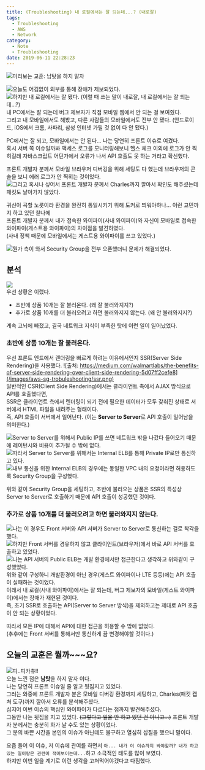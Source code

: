 ```yaml
---
title: (Troubleshooting) 내 로컬에서는 잘 되는데...? (내로잘)
tags:
  - Troubleshooting
  - AWS
  - Network
category:
  - Note
  - Troubleshooting
date: 2019-06-11 22:28:23
---
```


![미리보는 교훈: 남탓을 하지 말자](/images/aws-sg-trobuleshooting/thumb.jpg)

![오늘도 어김없이 외부를 통해 장애가 제보되었다.](/images/aws-sg-trobuleshooting/reporter.png)  
![하지만 내 로컬에서는 잘 됐다. (이럴 때 쓰는 말이 내로잘, 내 로컬에서는 잘 되는데...?)](/images/aws-sg-trobuleshooting/work-on-my-local.png)  
내 PC에서는 잘 되는데 버그 제보자가 직접 모바일 웹에서 안 되는 걸 보여줬다.  
그리고 내 모바일에서도 해봤고, 다른 사람들의 모바일에서도 전부 안 됐다. (안드로이드, iOS에서 크롬, 사파리, 삼성 인터넷 가릴 것 없이 다 안 됐다.)  

PC에서는 잘 되고, 모바일에서는 안 된다... 나는 당연히 프론트 이슈로 여겼다.  
혹시 서버 쪽 이슈일까봐 액세스 로그를 모니터링해보니 헬스 체크 이외에 로그가 안 찍히길래 자바스크립트 어딘가에서 오류가 나서 API 호출도 못 하는 거라고 확신했다.  

프론트 개발자 분께서 모바일 브라우저 디버깅을 위해 세팅도 다 했는데 브라우저의 콘솔을 보니 에러 로그가 안 찍히는 것이었다.  
![그리고 혹시나 싶어서 프론트 개발자 분께서 Charles까지 깔아서 확인도 해주셨는데 패킷도 날아가지 않았다.](/images/aws-sg-trobuleshooting/charles.png)  

귀신이 곡할 노릇이라 환경을 완전히 통일시키기 위해 도커로 띄워야하나... 이런 고민까지 하고 있던 찰나에  
프론트 개발자 분께서 내가 접속한 와이파이(사내 와이파이)와 자신이 모바일로 접속한 와이파이(게스트용 와이파이)의 차이점을 발견하였다.  
(사내 정책 때문에 모바일에서는 게스트용 와이파이를 쓰고 있었다.)  

![뭔가 촉이 와서 Security Group을 전부 오픈했더니 문제가 해결되었다.](/images/aws-sg-trobuleshooting/security-group.png)  

## 분석
![](/images/aws-sg-trobuleshooting/why-work-why-not-work.png)  
우선 상황은 이랬다.  
* 초반에 상품 10개는 잘 불러온다. (왜 잘 불러와지지?)  
* 추가로 상품 10개를 더 불러오려고 하면 불러와지지 않는다. (왜 안 불러와지지?)

계속 고뇌에 빠졌고, 결국 네트워크 지식이 부족한 탓에 이런 일이 일어났었다.

### 초반에 상품 10개는 잘 불러온다.
우선 프론트 엔드에서 렌더링을 빠르게 하려는 이유에서인지 SSR(Server Side Rendering)을 사용했다.
![출처: https://medium.com/walmartlabs/the-benefits-of-server-side-rendering-over-client-side-rendering-5d07ff2cefe8](/images/aws-sg-trobuleshooting/ssr.png)  
일반적인 CSR(Client Side Rendering)에서는 클라이언트 측에서 AJAX 방식으로 API를 호출했다면,  
SSR은 클라이언트 측에서 렌더링이 되기 전에 필요한 데이터가 모두 갖춰진 상태로 서버에서 HTML 파일을 내려주는 형태이다.  
즉, API 호출이 서버에서 일어난다. (이는 **Server to Server**로 API 호출이 일어남을 의미한다.)  

![Server to Server를 위해서 Public IP를 쓰면 네트워크 밖을 나갔다 들어오기 때문에 레이턴시와 비용이 추가될 수 밖에 없다.](/images/aws-sg-trobuleshooting/server-to-server-bad.png)  
![따라서 Server to Server를 위해서는 Internal ELB를 통해 Private IP로만 통신하고 있다.](/images/aws-sg-trobuleshooting/internal.png)  
![내부 통신을 위한 Internal ELB의 경우에는 동일한 VPC 내의 요청이라면 허용하도록 Security Group을 구성했다.](/images/aws-sg-trobuleshooting/internal-sg.png)  

위와 같이 Security Group을 세팅하고, 초반에 불러오는 상품은 SSR의 특성상 Server to Server로 호출하기 때문에 API 호출이 성공했던 것이다.

### 추가로 상품 10개를 더 불러오려고 하면 불러와지지 않는다.
![나는 이 경우도 Front 서버와 API 서버가 Server to Server로 통신하는 걸로 착각을 했다.](/images/aws-sg-trobuleshooting/inbound-mistake.png)  
![하지만 Front 서버를 경유하지 않고 클라이언트(브라우저)에서 바로 API 서버를 호출하고 있었다.](/images/aws-sg-trobuleshooting/inbound-real.png)  
![나는 API 서버의 Public ELB는 개발 환경에서만 접근한다고 생각하고 위와같이 구성했었다.](/images/aws-sg-trobuleshooting/public-elb-sg.png)  
위와 같이 구성하니 개발환경이 아닌 경우(게스트 와이파이나 LTE 등등)에는 API 호출이 실패하는 것이었다.  
이래서 내 로컬(사내 와이파이)에서는 잘 되는데, 버그 제보자의 모바일(게스트 와이파이)에서는 장애가 재현된 것이다.  
즉, 초기 SSR로 호출하는 API(Server to Server 방식)을 제외하고는 제대로 API 호출이 안 되는 상황이었다.  

따라서 모든 IP에 대해서 API에 대한 접근을 허용할 수 밖에 없었다.  
(추후에는 Front 서버를 통해서만 통신하게 끔 변경해야할 것이다.) 

## 오늘의 교훈은 뭘까~~~요?
![피..피카츄!!](/images/aws-sg-trobuleshooting/pokemon.jpg)  
오늘 느낀 점은 **남탓**을 하지 말자 이다.  
나는 당연히 프론트 이슈일 줄 알고 뒷짐지고 있었다.  
그러는 와중에 프론트 개발자 분은 모바일 디버깅 환경까지 세팅하고, Charles(패킷 캡쳐 도구)까지 깔아서 오류를 분석해주셨다.  
심지어 이번 이슈의 핵심인 와이파이가 다르다는 점까지 발견해주셨다.  
그동안 나는 뒷짐을 지고 있었다. ~~(그렇다고 일을 안 하고 있던 건 아니고...)~~
프론트 개발자 분께서는 충분히 화가 날 수도 있는 상황이었다.  
그 분의 바쁜 시간을 본인의 이슈가 아닌데도 불구하고 열심히 삽질을 했으니 말이다.  

요즘 들어 이 이슈, 저 이슈에 관여를 하면서 `아... 내가 이 이슈까지 봐야할까? 내가 하고 있는 일이랑은 관련이 적어보이는데...`하고 소극적인 태도를 많이 보였다.  
하지만 이번 일을 계기로 이런 생각을 고쳐먹어야겠다고 다짐했다.